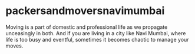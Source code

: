 # packersandmoversnavimumbai
Moving is a part of domestic and professional life as we propagate unceasingly in both. And if you are living in a city like Navi Mumbai, where life is too busy and eventful, sometimes it becomes chaotic to manage your moves.
